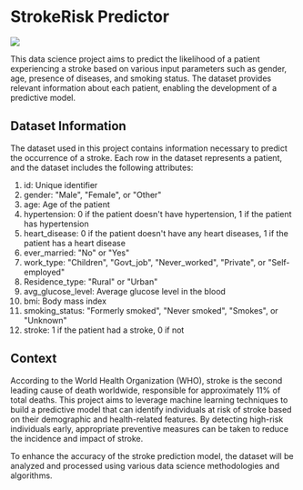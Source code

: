 # StrokeRisk Predictor
![](https://www.google.com/url?sa=i&url=https%3A%2F%2Ftime.com%2F5784090%2Fai-heart-attack-stroke%2F&psig=AOvVaw39PFjRKliiFYQkkif6fC22&ust=1696158253780000&source=images&cd=vfe&opi=89978449&ved=0CBEQjRxqFwoTCNjJwoeY0oEDFQAAAAAdAAAAABAP)

This data science project aims to predict the likelihood of a patient experiencing a stroke based on various input parameters such as gender, age, presence of diseases, and smoking status. The dataset provides relevant information about each patient, enabling the development of a predictive model.
## Dataset Information
The dataset used in this project contains information necessary to predict the occurrence of a stroke. Each row in the dataset represents a patient, and the dataset includes the following attributes:
1. id: Unique identifier
2. gender: "Male", "Female", or "Other"
3. age: Age of the patient
4. hypertension: 0 if the patient doesn't have hypertension, 1 if the patient has hypertension
5. heart_disease: 0 if the patient doesn't have any heart diseases, 1 if the patient has a heart disease
6. ever_married: "No" or "Yes"
7. work_type: "Children", "Govt_job", "Never_worked", "Private", or "Self-employed"
8. Residence_type: "Rural" or "Urban"
9. avg_glucose_level: Average glucose level in the blood
10. bmi: Body mass index
11. smoking_status: "Formerly smoked", "Never smoked", "Smokes", or "Unknown"
12. stroke: 1 if the patient had a stroke, 0 if not
## Context
According to the World Health Organization (WHO), stroke is the second leading cause of death worldwide, responsible for approximately 11% of total deaths. This project aims to leverage machine learning techniques to build a predictive model that can identify individuals at risk of stroke based on their demographic and health-related features. By detecting high-risk individuals early, appropriate preventive measures can be taken to reduce the incidence and impact of stroke.

To enhance the accuracy of the stroke prediction model, the dataset will be analyzed and processed using various data science methodologies and algorithms.
